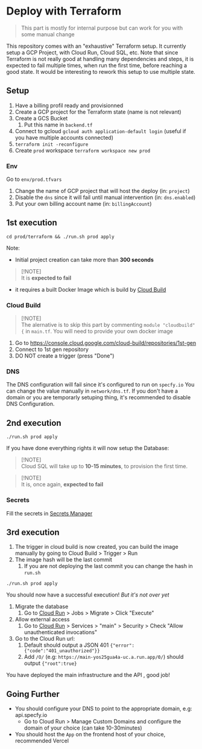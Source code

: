 # Deploy with Terraform

> This part is mostly for internal purpose but can work for you with some manual change

This repository comes with an "exhaustive" Terraform setup. It currently setup a GCP Project, with Cloud Run, Cloud SQL, etc.
Note that since Terraform is not really good at handling many dependencies and steps, it is expected to fail multiple times, when run the first time, before reaching a good state.
It would be interesting to rework this setup to use multiple state.

## Setup

1. Have a billing profil ready and provisionned
2. Create a GCP project for the Terraform state (name is not relevant)
3. Create a GCS Bucket
   1. Put this name in `backend.tf`
4. Connect to gcloud `gcloud auth application-default login` (useful if you have multiple accounts connected)
5. `terraform init -reconfigure`
6. Create `prod` workspace `terraform workspace new prod`

### Env

Go to `env/prod.tfvars`

1. Change the name of GCP project that will host the deploy (in: `project`)
2. Disable the `dns` since it will fail until manual intervention (in: `dns.enabled`)
3. Put your own billing account name  (in: `billingAccount`)

## 1st execution

`cd prod/terraform && ./run.sh prod apply`

Note:

- Initial project creation can take more than **300 seconds**

> [!NOTE]<br>
> It is **expected to fail**

- it requires a built Docker Image which is build by [Cloud Build](https://console.cloud.google.com/cloud-build/dashboard)

### Cloud Build

> [!NOTE]<br>
> The alernative is to skip this part by commenting `module "cloudbuild" {` in `main.tf`. You will need to provide your own docker image

1. Go to https://console.cloud.google.com/cloud-build/repositories/1st-gen
2. Connect to 1st gen repository
3. DO NOT create a trigger (press "Done")

### DNS

The DNS configuration will fail since it's configured to run on `specfy.io`
You can change the value manually in `network/dns.tf`. If you don't have a domain or you are temporarly setuping thing, it's recommended to disable DNS Configuration.

## 2nd execution

`./run.sh prod apply`

If you have done everything rights it will now setup the Database:

> [!NOTE]<br>
> Cloud SQL will take up to **10-15 minutes**, to provision the first time.

> [!NOTE]<br>
> It is, once again, **expected to fail**

### Secrets

Fill the secrets in [Secrets Manager](https://console.cloud.google.com/security/secret-manager)

## 3rd execution

1. The trigger in cloud build is now created, you can build the image manually by going to Cloud Build > Trigger > Run
2. The image hash will be the last commit
   1. If you are not deploying the last commit you can change the hash in `run.sh`

`./run.sh prod apply`

You should now have a successful execution!
*But it's not over yet*

1. Migrate the database
   1. Go to [Cloud Run](https://console.cloud.google.com/run/jobs) > Jobs > Migrate > Click "Execute"
2. Allow external access
   1. Go to [Cloud Run](https://console.cloud.google.com/run) > Services > "main" > Security > Check "Allow unauthenticated invocations"
3. Go to the Cloud Run url:
   1. Default should output a JSON 401 `{"error":{"code":"401_unauthorized"}}`
   2. Add `/O/` (e.g: `https://main-yos25gua4a-uc.a.run.app/0/`) should output `{"root":true}`

You have deployed the main infrastructure and the API , good job!

## Going Further

- You should configure your DNS to point to the appropriate domain, e.g: api.specfy.io
  - Go to Cloud Run > Manage Custom Domains and configure the domain of your choice (can take 10-30minutes)
- You should host the `App` on the frontend host of your choice, recommended Vercel
